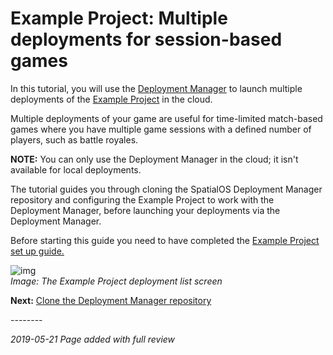 # Example Project: Multiple deployments for session-based games

In this tutorial, you will use the [Deployment Manager](https://github.com/spatialos/deployment-manager) to launch multiple deployments of the [Example Project]({{urlRoot}}/content/get-started/example-project/exampleproject-intro) in the cloud.</br>


Multiple deployments of your game are useful for time-limited match-based games where you have multiple game sessions with a defined number of players, such as battle royales.</br>

**NOTE:** You can only use the Deployment Manager in the cloud; it isn't available for local deployments.

The tutorial guides you through cloning the SpatialOS Deployment Manager repository and configuring the Example Project to work with the Deployment Manager, before launching your deployments via the Deployment Manager.

Before starting this guide you need to have completed the [Example Project set up guide.]({{urlRoot}}/content/get-started/example-project/exampleproject-intro) 

![img]({{assetRoot}}assets/deployment-manager/deploymentmgr-deployments.png)<br/>
_Image: The Example Project deployment list screen_<br/>

**Next:** [Clone the Deployment Manager repository]({{urlRoot}}/content/tutorials/deployment-manager/tutorial-deploymentmgr-clone)

--------<br/>

_2019-05-21 Page added with full review_